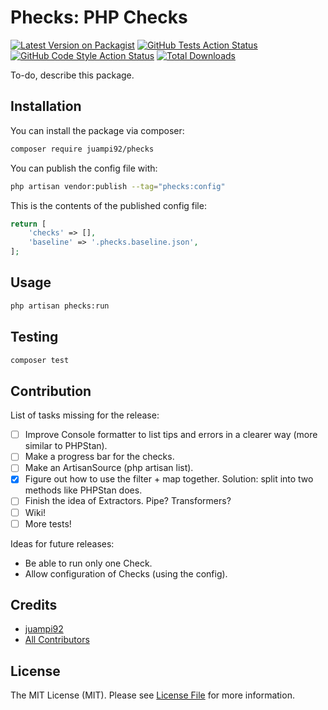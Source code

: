 # Phecks: PHP Checks

[![Latest Version on Packagist](https://img.shields.io/packagist/v/juampi92/phecks.svg?style=flat-square)](https://packagist.org/packages/juampi92/phecks)
[![GitHub Tests Action Status](https://img.shields.io/github/workflow/status/juampi92/phecks/run-tests?label=tests)](https://github.com/juampi92/phecks/actions?query=workflow%3Arun-tests+branch%3Amain)
[![GitHub Code Style Action Status](https://img.shields.io/github/workflow/status/juampi92/phecks/Check%20&%20fix%20styling?label=code%20style)](https://github.com/juampi92/phecks/actions?query=workflow%3A"Check+%26+fix+styling"+branch%3Amain)
[![Total Downloads](https://img.shields.io/packagist/dt/juampi92/phecks.svg?style=flat-square)](https://packagist.org/packages/juampi92/phecks)

To-do, describe this package.

## Installation

You can install the package via composer:

```bash
composer require juampi92/phecks
```

You can publish the config file with:

```bash
php artisan vendor:publish --tag="phecks:config"
```

This is the contents of the published config file:

```php
return [
    'checks' => [],
    'baseline' => '.phecks.baseline.json',
];
```

## Usage

```bash
php artisan phecks:run
```

## Testing

```bash
composer test
```

## Contribution

List of tasks missing for the release:

- [ ] Improve Console formatter to list tips and errors in a clearer way (more similar to PHPStan).
- [ ] Make a progress bar for the checks.
- [ ] Make an ArtisanSource (php artisan list).
- [x] Figure out how to use the filter + map together. Solution: split into two methods like PHPStan does.
- [ ] Finish the idea of Extractors. Pipe? Transformers?
- [ ] Wiki!
- [ ] More tests!

Ideas for future releases:

- Be able to run only one Check.
- Allow configuration of Checks (using the config).

## Credits

- [juampi92](https://github.com/juampi92)
- [All Contributors](../../contributors)

## License

The MIT License (MIT). Please see [License File](LICENSE.md) for more information.
